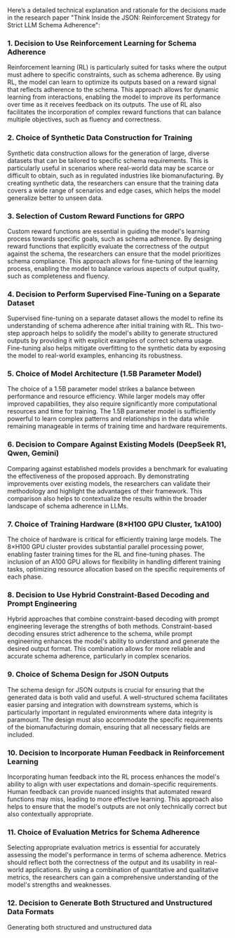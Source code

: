Here’s a detailed technical explanation and rationale for the decisions made in the research paper "Think Inside the JSON: Reinforcement Strategy for Strict LLM Schema Adherence":

### 1. Decision to Use Reinforcement Learning for Schema Adherence
Reinforcement learning (RL) is particularly suited for tasks where the output must adhere to specific constraints, such as schema adherence. By using RL, the model can learn to optimize its outputs based on a reward signal that reflects adherence to the schema. This approach allows for dynamic learning from interactions, enabling the model to improve its performance over time as it receives feedback on its outputs. The use of RL also facilitates the incorporation of complex reward functions that can balance multiple objectives, such as fluency and correctness.

### 2. Choice of Synthetic Data Construction for Training
Synthetic data construction allows for the generation of large, diverse datasets that can be tailored to specific schema requirements. This is particularly useful in scenarios where real-world data may be scarce or difficult to obtain, such as in regulated industries like biomanufacturing. By creating synthetic data, the researchers can ensure that the training data covers a wide range of scenarios and edge cases, which helps the model generalize better to unseen data.

### 3. Selection of Custom Reward Functions for GRPO
Custom reward functions are essential in guiding the model's learning process towards specific goals, such as schema adherence. By designing reward functions that explicitly evaluate the correctness of the output against the schema, the researchers can ensure that the model prioritizes schema compliance. This approach allows for fine-tuning of the learning process, enabling the model to balance various aspects of output quality, such as completeness and fluency.

### 4. Decision to Perform Supervised Fine-Tuning on a Separate Dataset
Supervised fine-tuning on a separate dataset allows the model to refine its understanding of schema adherence after initial training with RL. This two-step approach helps to solidify the model's ability to generate structured outputs by providing it with explicit examples of correct schema usage. Fine-tuning also helps mitigate overfitting to the synthetic data by exposing the model to real-world examples, enhancing its robustness.

### 5. Choice of Model Architecture (1.5B Parameter Model)
The choice of a 1.5B parameter model strikes a balance between performance and resource efficiency. While larger models may offer improved capabilities, they also require significantly more computational resources and time for training. The 1.5B parameter model is sufficiently powerful to learn complex patterns and relationships in the data while remaining manageable in terms of training time and hardware requirements.

### 6. Decision to Compare Against Existing Models (DeepSeek R1, Qwen, Gemini)
Comparing against established models provides a benchmark for evaluating the effectiveness of the proposed approach. By demonstrating improvements over existing models, the researchers can validate their methodology and highlight the advantages of their framework. This comparison also helps to contextualize the results within the broader landscape of schema adherence in LLMs.

### 7. Choice of Training Hardware (8×H100 GPU Cluster, 1xA100)
The choice of hardware is critical for efficiently training large models. The 8×H100 GPU cluster provides substantial parallel processing power, enabling faster training times for the RL and fine-tuning phases. The inclusion of an A100 GPU allows for flexibility in handling different training tasks, optimizing resource allocation based on the specific requirements of each phase.

### 8. Decision to Use Hybrid Constraint-Based Decoding and Prompt Engineering
Hybrid approaches that combine constraint-based decoding with prompt engineering leverage the strengths of both methods. Constraint-based decoding ensures strict adherence to the schema, while prompt engineering enhances the model's ability to understand and generate the desired output format. This combination allows for more reliable and accurate schema adherence, particularly in complex scenarios.

### 9. Choice of Schema Design for JSON Outputs
The schema design for JSON outputs is crucial for ensuring that the generated data is both valid and useful. A well-structured schema facilitates easier parsing and integration with downstream systems, which is particularly important in regulated environments where data integrity is paramount. The design must also accommodate the specific requirements of the biomanufacturing domain, ensuring that all necessary fields are included.

### 10. Decision to Incorporate Human Feedback in Reinforcement Learning
Incorporating human feedback into the RL process enhances the model's ability to align with user expectations and domain-specific requirements. Human feedback can provide nuanced insights that automated reward functions may miss, leading to more effective learning. This approach also helps to ensure that the model's outputs are not only technically correct but also contextually appropriate.

### 11. Choice of Evaluation Metrics for Schema Adherence
Selecting appropriate evaluation metrics is essential for accurately assessing the model's performance in terms of schema adherence. Metrics should reflect both the correctness of the output and its usability in real-world applications. By using a combination of quantitative and qualitative metrics, the researchers can gain a comprehensive understanding of the model's strengths and weaknesses.

### 12. Decision to Generate Both Structured and Unstructured Data Formats
Generating both structured and unstructured data